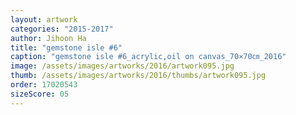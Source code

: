 ```yaml
---
layout: artwork
categories: "2015-2017"
author: Jihoon Ha
title: "gemstone isle #6"
caption: "gemstone isle #6_acrylic,oil on canvas_70×70㎝_2016"
image: /assets/images/artworks/2016/artwork095.jpg
thumb: /assets/images/artworks/2016/thumbs/artwork095.jpg
order: 17020543
sizeScore: 05
---
```

